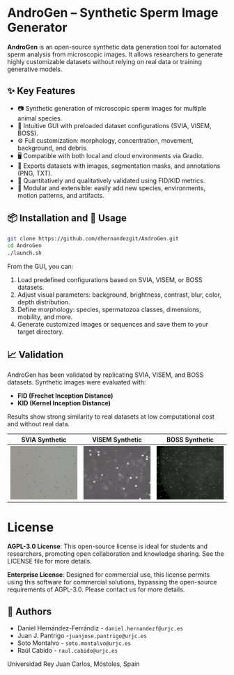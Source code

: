 # AndroGen – Synthetic Sperm Image Generator

 **AndroGen** is an open-source synthetic data generation tool for automated sperm analysis from microscopic images. It allows researchers to generate highly customizable datasets without relying on real data or training generative models.

## ✨ Key Features

- 📷 Synthetic generation of microscopic sperm images for multiple animal species.
- 🔧 Intuitive GUI with preloaded dataset configurations (SVIA, VISEM, BOSS).
- ⚙️ Full customization: morphology, concentration, movement, background, and debris.
- 🖥️ Compatible with both local and cloud environments via Gradio.
- 📂 Exports datasets with images, segmentation masks, and annotations (PNG, TXT).
- 🧪 Quantitatively and qualitatively validated using FID/KID metrics.
- 🧬 Modular and extensible: easily add new species, environments, motion patterns, and artifacts.

## 📦 Installation and 🚀 Usage

```bash
git clone https://github.com/dhernandezgit/AndroGen.git
cd AndroGen
./launch.sh
```

From the GUI, you can:

1. Load predefined configurations based on SVIA, VISEM, or BOSS datasets.
2. Adjust visual parameters: background, brightness, contrast, blur, color, depth distribution.
3. Define morphology: species, spermatozoa classes, dimensions, mobility, and more.
4. Generate customized images or sequences and save them to your target directory.

## 📈 Validation

AndroGen has been validated by replicating SVIA, VISEM, and BOSS datasets. Synthetic images were evaluated with:

- **FID (Frechet Inception Distance)**
- **KID (Kernel Inception Distance)**

Results show strong similarity to real datasets at low computational cost and without real data.


| SVIA Synthetic | VISEM Synthetic | BOSS Synthetic |
|----------------|-----------------|----------------|
| ![svia-syn](docs/static/images/svia_synsample.gif) | ![visem-syn](docs/static/images/visem_synsample.gif) | ![boss-real](docs/static/images/boss_synsample.gif) |


# License
**AGPL-3.0 License**: This open-source license is ideal for students and researchers, promoting open collaboration and knowledge sharing. See the LICENSE file for more details.

**Enterprise License**: Designed for commercial use, this license permits using this software for commercial solutions, bypassing the open-source requirements of AGPL-3.0. Please contact us for more details.

## 👥 Authors

- Daniel Hernández-Ferrándiz  - `daniel.hernandezf@urjc.es`
- Juan J. Pantrigo -`juanjose.pantrigo@urjc.es`
- Soto Montalvo  - `soto.montalvo@urjc.es`
- Raúl Cabido  - `raul.cabido@urjc.es`

Universidad Rey Juan Carlos, Móstoles, Spain
